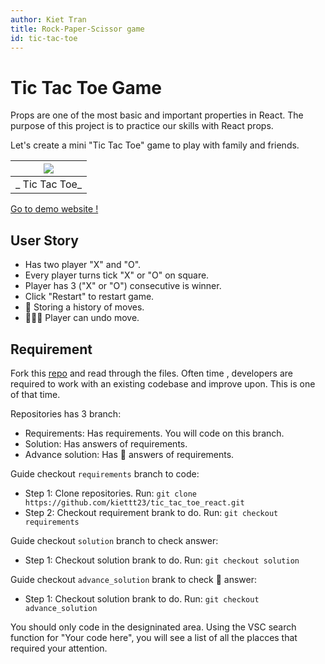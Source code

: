 ```yaml
---
author: Kiet Tran
title: Rock-Paper-Scissor game
id: tic-tac-toe
---
```


# Tic Tac Toe Game

Props are one of the most basic and important properties in React.
The purpose of this project is to practice our skills with React props.

Let's create a mini "Tic Tac Toe" game to play with family and friends.

| ![](https://i.ibb.co/7kxyMb4/Screenshot-from-2022-05-12-01-32-13.png) |
| :-------------------------------------------------------------------: |
|                            _ Tic Tac Toe_                             |

[Go to demo website !](https://kiettt23.github.io/tic_tac_toe_react/)

## User Story

- Has two player "X" and "O".
- Every player turns tick "X" or "O" on square.
- Player has 3 ("X" or "O") consecutive is winner.
- Click "Restart" to restart game.
- :rocket: Storing a history of moves.
- :rocket::rocket::rocket: Player can undo move.

## Requirement

Fork this [repo](https://github.com/kiettt23/tic_tac_toe_react) and read through the files.
Often time , developers are required to work with an existing codebase and improve upon. This is one of that time.

Repositories has 3 branch:

- Requirements: Has requirements. You will code on this branch.
- Solution: Has answers of requirements.
- Advance solution: Has :rocket: answers of requirements.

Guide checkout `requirements` branch to code:

- Step 1: Clone repositories. Run: `git clone https://github.com/kiettt23/tic_tac_toe_react.git`
- Step 2: Checkout requirement brank to do. Run: `git checkout requirements`

Guide checkout `solution` branch to check answer:

- Step 1: Checkout solution brank to do. Run: `git checkout solution`

Guide checkout `advance_solution` brank to check :rocket: answer:

- Step 1: Checkout solution brank to do. Run: `git checkout advance_solution`

You should only code in the designinated area.
Using the VSC search function for "Your code here", you will see a list of all the placces that required your attention.
